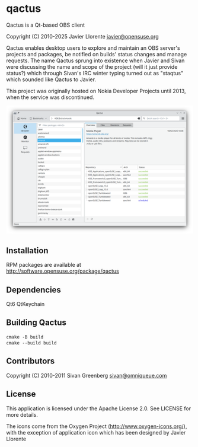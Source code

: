 qactus
======

Qactus is a Qt-based OBS client

Copyright (C) 2010-2025 Javier Llorente <javier@opensuse.org>

Qactus enables desktop users to explore and maintain an OBS server's projects and packages, be notified on builds' status changes and manage requests.
The name Qactus sprung into existence when Javier and Sivan were discussing the name and scope of the project (will it just provide status?) which through Sivan's IRC winter typing turned out as "staqtus" which sounded like Qactus to Javier.

This project was originally hosted on Nokia Developer Projects until 2013, when the service was discontinued.

![screenshot](Qactus_screenshot.png)

Installation
------------
RPM packages are available at http://software.opensuse.org/package/qactus

Dependencies
------------
Qt6
QtKeychain

Building Qactus
------------
```
cmake -B build
cmake --build build
```

Contributors
-------
Copyright (C) 2010-2011 Sivan Greenberg <sivan@omniqueue.com>

License
-------
This application is licensed under the Apache License 2.0. See LICENSE for more details.

The icons come from the Oxygen Project (http://www.oxygen-icons.org/), with the exception of application icon which has been designed by Javier Llorente



